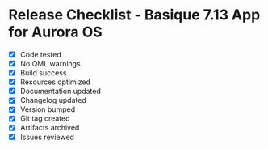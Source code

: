 # Release Checklist - Basique 7.13 App for Aurora OS

- [x] Code tested
- [x] No QML warnings
- [x] Build success
- [x] Resources optimized
- [x] Documentation updated
- [x] Changelog updated
- [x] Version bumped
- [x] Git tag created
- [x] Artifacts archived
- [x] Issues reviewed
